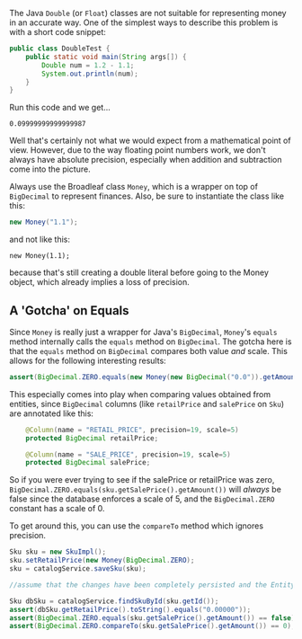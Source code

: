 The Java `Double` (or `Float`) classes are not suitable for representing money in an accurate way. One of the simplest ways to describe this problem is with a short code snippet:

```java
public class DoubleTest {
    public static void main(String args[]) {
        Double num = 1.2 - 1.1;
        System.out.println(num);
    }
}
```

Run this code and we get...

    0.09999999999999987

Well that's certainly not what we would expect from a mathematical point of view. However, due to the way floating point numbers work, we don't always have absolute precision, especially when addition and subtraction come into the picture. 

Always use the Broadleaf class `Money`, which is a wrapper on top of `BigDecimal` to represent finances. Also, be sure to instantiate the class like this:

```java
new Money("1.1");
```

and not like this:

```
new Money(1.1);
```

because that's still creating a double literal before going to the Money object, which already implies a loss of precision.

## A 'Gotcha' on Equals
Since `Money` is really just a wrapper for Java's `BigDecimal`, `Money`'s `equals` method internally calls the `equals` method on `BigDecimal`.  The gotcha here is that the `equals` method on `BigDecimal` compares both value _and_ scale.  This allows for the following interesting results:

```java
assert(BigDecimal.ZERO.equals(new Money(new BigDecimal("0.0")).getAmount()) == false);
```

This especially comes into play when comparing values obtained from entities, since `BigDecimal` columns (like `retailPrice` and `salePrice` on `Sku`) are annotated like this:

```java
    @Column(name = "RETAIL_PRICE", precision=19, scale=5)
    protected BigDecimal retailPrice;

    @Column(name = "SALE_PRICE", precision=19, scale=5)
    protected BigDecimal salePrice;
```

So if you were ever trying to see if the salePrice or retailPrice was zero, `BigDecimal.ZERO.equals(sku.getSalePrice().getAmount())` will _always_ be false since the database enforces a scale of 5, and the `BigDecimal.ZERO` constant has a scale of 0.

To get around this, you can use the `compareTo` method which ignores precision.
```java
Sku sku = new SkuImpl();
sku.setRetailPrice(new Money(BigDecimal.ZERO);
sku = catalogService.saveSku(sku);

//assume that the changes have been completely persisted and the EntityManager flushed

Sku dbSku = catalogService.findSkuById(sku.getId());
assert(dbSku.getRetailPrice().toString().equals("0.00000"));
assert(BigDecimal.ZERO.equals(sku.getSalePrice().getAmount()) == false);
assert(BigDecimal.ZERO.compareTo(sku.getSalePrice().getAmount()) == 0);
```
